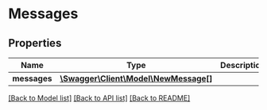 # Messages

## Properties
Name | Type | Description | Notes
------------ | ------------- | ------------- | -------------
**messages** | [**\Swagger\Client\Model\NewMessage[]**](NewMessage.md) |  | 

[[Back to Model list]](../README.md#documentation-for-models) [[Back to API list]](../README.md#documentation-for-api-endpoints) [[Back to README]](../README.md)


